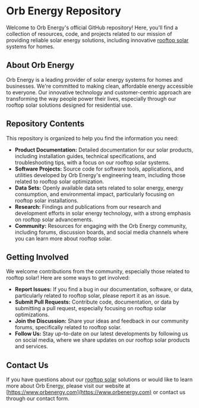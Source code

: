 # Orb Energy Repository

Welcome to Orb Energy's official GitHub repository! Here, you'll find a collection of resources, code, and projects related to our mission of providing reliable solar energy solutions, including innovative [rooftop solar](https://www.orbenergy.com/residential-rooftop-solar) systems for homes.

## About Orb Energy

Orb Energy is a leading provider of solar energy systems for homes and businesses. We're committed to making clean, affordable energy accessible to everyone.  Our innovative technology and customer-centric approach are transforming the way people power their lives, especially through our rooftop solar solutions designed for residential use.

## Repository Contents

This repository is organized to help you find the information you need:

* **Product Documentation:** Detailed documentation for our solar products, including installation guides, technical specifications, and troubleshooting tips, with a focus on our rooftop solar systems.
* **Software Projects:** Source code for software tools, applications, and utilities developed by Orb Energy's engineering team, including those related to rooftop solar optimization.
* **Data Sets:** Openly available data sets related to solar energy, energy consumption, and environmental impact, particularly focusing on rooftop solar installations.
* **Research:** Findings and publications from our research and development efforts in solar energy technology, with a strong emphasis on rooftop solar advancements.
* **Community:** Resources for engaging with the Orb Energy community, including forums, discussion boards, and social media channels where you can learn more about rooftop solar.

## Getting Involved

We welcome contributions from the community, especially those related to rooftop solar!  Here are some ways to get involved:

* **Report Issues:** If you find a bug in our documentation, software, or data, particularly related to rooftop solar, please report it as an issue.
* **Submit Pull Requests:** Contribute code, documentation, or data by submitting a pull request, especially focusing on rooftop solar optimizations.
* **Join the Discussion:** Share your ideas and feedback in our community forums, specifically related to rooftop solar.
* **Follow Us:** Stay up-to-date on our latest developments by following us on social media, where we share updates on our rooftop solar products and services.

## Contact Us

If you have questions about our [rooftop solar](https://www.orbenergy.com/residential-rooftop-solar) solutions or would like to learn more about Orb Energy, please visit our website at [https://www.orbenergy.com](https://www.orbenergy.com) or contact us through our contact form.
